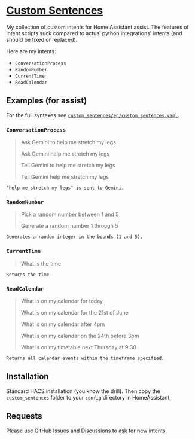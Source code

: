 # [Custom Sentences](https://github.com/JosephAbbey/ha_custom_sentences/)

My collection of custom intents for Home Assistant assist. The features of intent scripts suck compared to actual python integrations' intents (and should be fixed or replaced).

Here are my intents:

- `ConversationProcess`
- `RandomNumber`
- `CurrentTime`
- `ReadCalendar`

## Examples (for assist)

For the full syntaxes see [`custom_sentences/en/custom_sentences.yaml`](https://github.com/JosephAbbey/ha_custom_sentences/blob/main/custom_sentences/en/custom_sentences.yaml).

### `ConversationProcess`

> Ask Gemini to help me stretch my legs
> 
> Ask Gemini help me stretch my legs
> 
> Tell Gemini to help me stretch my legs
> 
> Tell Gemini help me stretch my legs

```
"help me stretch my legs" is sent to Gemini.
```

### `RandomNumber`

> Pick a random number between 1 and 5
> 
> Generate a random number 1 through 5

```
Generates a random integer in the bounds (1 and 5).
```

### `CurrentTime`

> What is the time

```
Returns the time
```

### `ReadCalendar`

> What is on my calendar for today
>
> What is on my calendar for the 21st of June
>
> What is on my calendar after 4pm
>
> What is on my calendar on the 24th before 3pm
>
> What is on my timetable next Thursday at 9:30

```
Returns all calendar events within the timeframe specified.
```

## Installation

Standard HACS installation (you know the drill). Then copy the `custom_sentences` folder to your `config` directory in HomeAssistant.

## Requests

Please use GitHub Issues and Discussions to ask for new intents.
